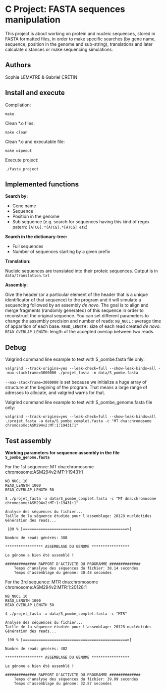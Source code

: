# C Project: FASTA sequences manipulation

This project is about working on protein and nucleic sequences, stored in FASTA formatted files, in order to make specific searches (by gene name, sequence, position in the genome and sub-string), translations and later calculate distances or make sequencing simulations.

## Authors

Sophie LEMATRE & Gabriel CRETIN

## Install and execute

Compilation:

`make`

Clean *.o files:

`make clean`

Clean *.o and executable file:

`make wipeout`

Execute project:

`./fasta_project`

## Implemented functions

**Search by:**

- Gene name
- Sequence
- Position in the genome
- Sub sequence (e.g. search for sequences having this kind of regex patern: `[ATCG].*[ATCG].*[ATCG] etc`)

**Search in the dictionary-tree:**

- Full sequences
- Number of sequences starting by a given prefix

**Translation:**

Nucleic sequences are translated into their proteic sequences. Output is in `data/translation.txt`

**Assembly:**

Give the header (or a particular element of the header that is a unique identificator of that sequence) to the program and it will simulate a sequencing followed by an assembly *de novo*.
The goal is to align and merge fragments (randomly generated) of this sequence in order to reconstruct the original sequence.
You can set different parameters to change the assembly precision and number of reads:
`NB_NUCL` : average time of apparition of each base.
`READ_LENGTH` : size of each read created *de novo*.
`READ_OVERLAP_LENGTH`: length of the accepted overlap between two reads.

## Debug

Valgrind command line example to test with S_pombe.fasta file only:

`valgrind --track-origins=yes --leak-check=full --show-leak-kinds=all --max-stackframe=3000000 ./projet_fasta -n data/S_pombe.fasta`

`--max-stackframe=3000000` is set because we initialize a huge array of structure at the begining of the program.
That means a large range of adresses to allocate, and valgrind warns for that.

Valgrind command line example to test with S_pombe_genome.fasta file only:

`valgrind --track-origins=yes --leak-check=full --show-leak-kinds=all ./projet_fasta -a data/S_pombe_complet.fasta -c "MT dna:chromosome chromosome:ASM294v2:MT:1:19431:1"`

## Test assembly

**Working parameters for sequence assembly in the file `S_pombe_genome.fasta`**

For the 1st sequence: MT dna:chromosome chromosome:ASM294v2:MT:1:19431:1

    NB_NUCL 10
    READ_LENGTH 1000
    READ_OVERLAP_LENGTH 50

    $ ./projet_fasta -a data/S_pombe_complet.fasta -c "MT dna:chromosome chromosome:ASM294v2:MT:1:19431:1"

    Analyse des séquences du fichier...
    Taille de la séquence étudiée pour l'assemblage: 20128 nucléotides
    Génération des reads...

     100 % [===============================================>]

    Nombre de reads générés: 388

    ***************** ASSEMBLAGE DU GENOME *****************

    Le génome a bien été assemblé !

    ############## RAPPORT D'ACTIVITE DU PROGRAMME ##############
    	Temps d'analyse des séquences du fichier: 38.14 secondes
    	Temps d'assemblage du génome: 30.48 secondes


For the 3rd sequence: MTR dna:chromosome chromosome:ASM294v2:MTR:1:20128:1

    NB_NUCL 10
    READ_LENGTH 1000
    READ_OVERLAP_LENGTH 50

    $ ./projet_fasta -a data/S_pombe_complet.fasta -c "MTR"

    Analyse des séquences du fichier...
    Taille de la séquence étudiée pour l'assemblage: 20128 nucléotides
    Génération des reads...

     100 % [===============================================>]

    Nombre de reads générés: 402

    ***************** ASSEMBLAGE DU GENOME *****************

    Le génome a bien été assemblé !

    ############## RAPPORT D'ACTIVITE DU PROGRAMME ##############
    	Temps d'analyse des séquences du fichier: 39.09 secondes
    	Temps d'assemblage du génome: 32.87 secondes
